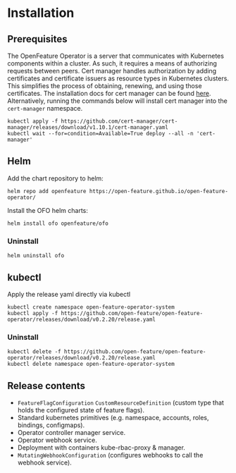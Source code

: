 # Installation 


## Prerequisites

The OpenFeature Operator is a server that communicates with Kubernetes components within a cluster. As such, it requires a means of authorizing requests between peers. Cert manager handles authorization by adding certificates and certificate issuers as resource types in Kubernetes clusters. This simplifies the process of obtaining, renewing, and using those certificates.
The installation docs for cert manager can be found [here](https://cert-manager.io/docs/installation/kubernetes/).
Alternatively, running the commands below will install cert manager into the `cert-manager` namespace.

```
kubectl apply -f https://github.com/cert-manager/cert-manager/releases/download/v1.10.1/cert-manager.yaml
kubectl wait --for=condition=Available=True deploy --all -n 'cert-manager'
```

## Helm

Add the chart repository to helm:
```
helm repo add openfeature https://open-feature.github.io/open-feature-operator/
```
Install the OFO helm charts:
```
helm install ofo openfeature/ofo
```
### Uninstall
```
helm uninstall ofo
```

## kubectl
Apply the release yaml directly via kubectl
<!---x-release-please-start-version-->
```
kubectl create namespace open-feature-operator-system
kubectl apply -f https://github.com/open-feature/open-feature-operator/releases/download/v0.2.20/release.yaml
```
<!---x-release-please-end-->
### Uninstall
<!---x-release-please-start-version-->
```
kubectl delete -f https://github.com/open-feature/open-feature-operator/releases/download/v0.2.20/release.yaml
kubectl delete namespace open-feature-operator-system
```
<!---x-release-please-end-->

## Release contents
- `FeatureFlagConfiguration` `CustomResourceDefinition` (custom type that holds the configured state of feature flags).
- Standard kubernetes primitives (e.g. namespace, accounts, roles, bindings, configmaps).
- Operator controller manager service.
- Operator webhook service.
- Deployment with containers kube-rbac-proxy & manager.
- `MutatingWebhookConfiguration` (configures webhooks to call the webhook service).
